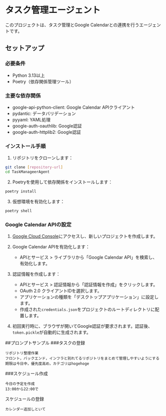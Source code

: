 # タスク管理エージェント

このプロジェクトは、タスク管理とGoogle Calendarとの連携を行うエージェントです。

## セットアップ

### 必要条件
- Python 3.13以上
- Poetry（依存関係管理ツール）

### 主要な依存関係
- google-api-python-client: Google Calendar APIクライアント
- pydantic: データバリデーション
- pyyaml: YAML処理
- google-auth-oauthlib: Google認証
- google-auth-httplib2: Google認証

### インストール手順

1. リポジトリをクローンします：
```bash
git clone [repository-url]
cd TaskManageerAgent
```

2. Poetryを使用して依存関係をインストールします：
```bash
poetry install
```

3. 仮想環境を有効化します：
```bash
poetry shell
```

### Google Calendar APIの設定

1. [Google Cloud Console](https://console.cloud.google.com/)にアクセスし、新しいプロジェクトを作成します。

2. Google Calendar APIを有効化します：
   - APIとサービス > ライブラリから「Google Calendar API」を検索し、有効化します。

3. 認証情報を作成します：
   - APIとサービス > 認証情報から「認証情報を作成」をクリックします。
   - OAuth 2.0 クライアントIDを選択します。
   - アプリケーションの種類を「デスクトップアプリケーション」に設定します。
   - 作成された`credentials.json`をプロジェクトのルートディレクトリに配置します。

4. 初回実行時に、ブラウザが開いてGoogle認証が要求されます。認証後、`token.pickle`が自動的に生成されます。

##プロンプトサンプル
###タスクの登録
```
リポジトリ整理作業
フロント，バックエンド，インフラと別れてるリポジトリをまとめて管理しやすいようにする
期限は今日中，優先度高め，カテゴリはhogehoge
```
###スケジュール作成
```
今日の予定を作成
13:00から22:00で
```
 スケジュールの登録
```
カレンダー追加しといて
```
